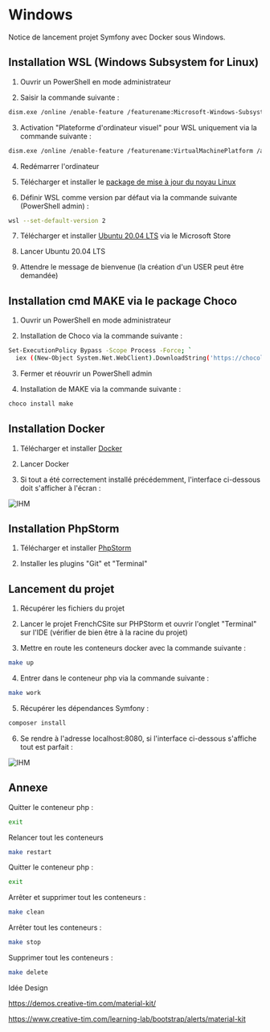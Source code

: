 # Windows

Notice de lancement projet Symfony avec Docker sous Windows.

## Installation WSL (Windows Subsystem for Linux)

1. Ouvrir un PowerShell en mode administrateur

2. Saisir la commande suivante :

```bash
dism.exe /online /enable-feature /featurename:Microsoft-Windows-Subsystem-Linux /all /norestart
```

3. Activation "Plateforme d'ordinateur visuel" pour WSL uniquement via la commande suivante :

```bash
dism.exe /online /enable-feature /featurename:VirtualMachinePlatform /all /norestart
```

4. Redémarrer l'ordinateur

5. Télécharger et installer le [package de mise à jour du noyau Linux](https://wslstorestorage.blob.core.windows.net/wslblob/wsl_update_x64.msi)

6. Définir WSL comme version par défaut via la commande suivante (PowerShell admin) :

```bash
wsl --set-default-version 2
```
7. Télécharger et installer [Ubuntu 20.04 LTS](https://www.microsoft.com/store/apps/9n6svws3rx71) via le Microsoft Store

8. Lancer Ubuntu 20.04 LTS 

9. Attendre le message de bienvenue (la création d'un USER peut être demandée)

## Installation cmd MAKE via le package Choco

1. Ouvrir un PowerShell en mode administrateur

2. Installation de Choco via la commande suivante :

```bash
Set-ExecutionPolicy Bypass -Scope Process -Force; `
  iex ((New-Object System.Net.WebClient).DownloadString('https://chocolatey.org/install.ps1'))
```
3. Fermer et réouvrir un PowerShell admin

4. Installation de MAKE via la commande suivante :

```bash
choco install make
```
## Installation Docker

1. Télécharger et installer [Docker](https://desktop.docker.com/win/main/amd64/Docker%20Desktop%20Installer.exe)

2. Lancer Docker

3. Si tout a été correctement installé précédemment, l'interface ci-dessous doit s'afficher à l'écran : 

![IHM](https://dz2cdn1.dzone.com/storage/temp/14641130-docker.png)

## Installation PhpStorm

1. Télécharger et installer [PhpStorm](https://download.jetbrains.com/webide/PhpStorm-2021.2.3.exe?_gl=1*1rs5jp6*_ga*NzUzOTk0NTg2LjE2MzgzNTc1MjA.*_ga_V0XZL7QHEB*MTYzODM3ODIzMS4yLjEuMTYzODM3ODI0NC4w&_ga=2.64923055.1660027449.1638357520-753994586.1638357520)

2. Installer les plugins "Git" et "Terminal"

## Lancement du projet 

1. Récupérer les fichiers du projet

2. Lancer le projet FrenchCSite sur PHPStorm et ouvrir l'onglet "Terminal" sur l'IDE (vérifier de bien être à la racine du projet)

3. Mettre en route les conteneurs docker avec la commande suivante :

```bash
make up
```

4. Entrer dans le conteneur php via la commande suivante :

```bash
make work
```

5. Récupérer les dépendances Symfony :

```bash
composer install
```

6. Se rendre à l'adresse localhost:8080, si l'interface ci-dessous s'affiche tout est parfait :

![IHM](https://buddy.works/guides/images/symfony/symfony-1.png)

## Annexe

Quitter le conteneur php :

```bash
exit
```

Relancer tout les conteneurs

```bash
make restart
```


Quitter le conteneur php :

```bash
exit
```

Arrêter et supprimer tout les conteneurs :

```bash
make clean
```

Arrêter tout les conteneurs :

```bash
make stop
```

Supprimer tout les conteneurs :

```bash
make delete
```

Idée Design

https://demos.creative-tim.com/material-kit/

https://www.creative-tim.com/learning-lab/bootstrap/alerts/material-kit

